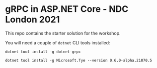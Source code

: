 # gRPC in ASP.NET Core - NDC London 2021

This repo contains the starter solution for the workshop.

You will need a couple of `dotnet` CLI tools installed:

```
dotnet tool install -g dotnet-grpc

dotnet tool install -g Microsoft.Tye --version 0.6.0-alpha.21070.5
```
